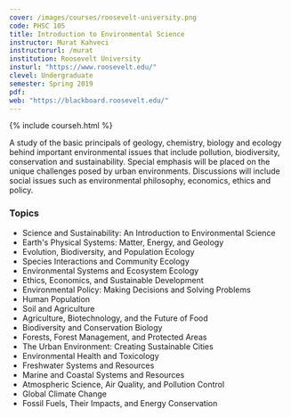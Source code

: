 ```yaml
---
cover: /images/courses/roosevelt-university.png
code: PHSC 105
title: Introduction to Environmental Science
instructor: Murat Kahveci
instructorurl: /murat
institution: Roosevelt University
insturl: "https://www.roosevelt.edu/"
clevel: Undergraduate
semester: Spring 2019
pdf:
web: "https://blackboard.roosevelt.edu/"
---
```

{% include courseh.html %}

A study of the basic principals of geology, chemistry, biology and ecology behind important environmental issues that include pollution, biodiversity, conservation and sustainability. Special emphasis will be placed on the unique challenges posed by urban environments. Discussions will include social issues such as environmental philosophy, economics, ethics and policy.

### Topics

* Science and Sustainability: An Introduction to Environmental Science
* Earth's Physical Systems: Matter, Energy, and Geology
* Evolution, Biodiversity, and Population Ecology
* Species Interactions and Community Ecology
* Environmental Systems and Ecosystem Ecology
* Ethics, Economics, and Sustainable Development
* Environmental Policy: Making Decisions and Solving Problems
* Human Population
* Soil and Agriculture
* Agriculture, Biotechnology, and the Future of Food
* Biodiversity and Conservation Biology
* Forests, Forest Management, and Protected Areas
* The Urban Environment: Creating Sustainable Cities
* Environmental Health and Toxicology
* Freshwater Systems and Resources
* Marine and Coastal Systems and Resources
* Atmospheric Science, Air Quality, and Pollution Control
* Global Climate Change
* Fossil Fuels, Their Impacts, and Energy Conservation
